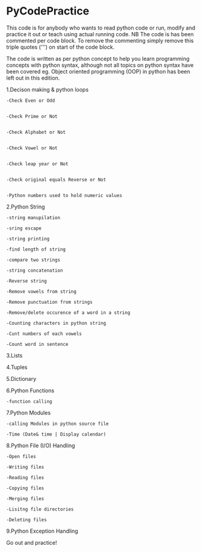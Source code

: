 # PyCodePractice
 This code is for anybody who wants to read python code or run, modify and practice it out or teach using actual running code.
 NB The code is has been commented per code block. To remove the commenting simply remove this  triple quotes (''') on start of the code block.
 
 
 The code is written as per python concept to help you learn programming concepts with python syntax, although not all topics on python syntax have been covered eg. Object oriented programming (OOP) in python has been left out in this edition.
 
 
 
 1.Decison making & python loops
 
 
    -Check Even or Odd
    
    
    -Check Prime or Not
    
    
    -Check Alphabet or Not
    
    
    -Check Vowel or Not
    
    
    -Check leap year or Not
    
    
    -Check original equals Reverse or Not
    
    
    -Python numbers used to hold numeric values
  
  
 2.Python String
 
    -string manupilation 
    
    -sring escape
    
    -string printing
    
    -find length of string
    
    -compare two strings
    
    -string concatenation
    
    -Reverse string
    
    -Remove vowels from string 
    
    -Remove punctuation from strings
    
    -Remove/delete occurence of a word in a string
    
    -Counting characters in python string
    
    -Cunt numbers of each vowels
    
    -Count word in sentence
    
 3.Lists
 
 4.Tuples
 
 5.Dictionary
 
 6.Python Functions 
 
    -function calling 
    
 7.Python Modules
 
    -calling Modules in python source file
    
    -Time (Date& time | Display calendar)

8.Python File (I/O) Handling

    -Open files
    
    -Writing files
    
    -Reading files
    
    -Copying files
    
    -Merging files
    
    -Lisitng file directories
    
    -Deleting files
    
9.Python Exception Handling



Go out and practice!

       

